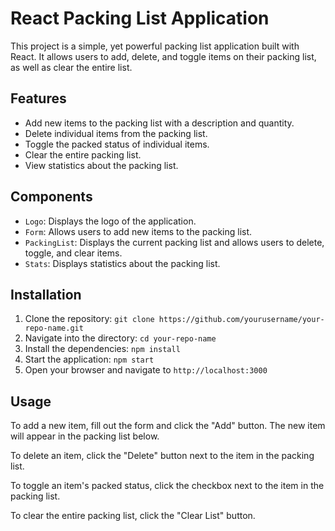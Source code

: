# React Packing List Application

This project is a simple, yet powerful packing list application built with React. It allows users to add, delete, and toggle items on their packing list, as well as clear the entire list.

## Features

- Add new items to the packing list with a description and quantity.
- Delete individual items from the packing list.
- Toggle the packed status of individual items.
- Clear the entire packing list.
- View statistics about the packing list.

## Components

- `Logo`: Displays the logo of the application.
- `Form`: Allows users to add new items to the packing list.
- `PackingList`: Displays the current packing list and allows users to delete, toggle, and clear items.
- `Stats`: Displays statistics about the packing list.

## Installation

1. Clone the repository: `git clone https://github.com/yourusername/your-repo-name.git`
2. Navigate into the directory: `cd your-repo-name`
3. Install the dependencies: `npm install`
4. Start the application: `npm start`
5. Open your browser and navigate to `http://localhost:3000`

## Usage

To add a new item, fill out the form and click the "Add" button. The new item will appear in the packing list below.

To delete an item, click the "Delete" button next to the item in the packing list.

To toggle an item's packed status, click the checkbox next to the item in the packing list.

To clear the entire packing list, click the "Clear List" button.
